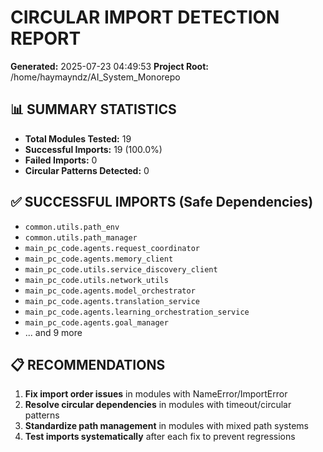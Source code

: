 # CIRCULAR IMPORT DETECTION REPORT
**Generated:** 2025-07-23 04:49:53
**Project Root:** /home/haymayndz/AI_System_Monorepo

## 📊 SUMMARY STATISTICS
- **Total Modules Tested:** 19
- **Successful Imports:** 19 (100.0%)
- **Failed Imports:** 0
- **Circular Patterns Detected:** 0

## ✅ SUCCESSFUL IMPORTS (Safe Dependencies)
- `common.utils.path_env`
- `common.utils.path_manager`
- `main_pc_code.agents.request_coordinator`
- `main_pc_code.agents.memory_client`
- `main_pc_code.utils.service_discovery_client`
- `main_pc_code.utils.network_utils`
- `main_pc_code.agents.model_orchestrator`
- `main_pc_code.agents.translation_service`
- `main_pc_code.agents.learning_orchestration_service`
- `main_pc_code.agents.goal_manager`
- ... and 9 more

## 📋 RECOMMENDATIONS
1. **Fix import order issues** in modules with NameError/ImportError
2. **Resolve circular dependencies** in modules with timeout/circular patterns
3. **Standardize path management** in modules with mixed path systems
4. **Test imports systematically** after each fix to prevent regressions
